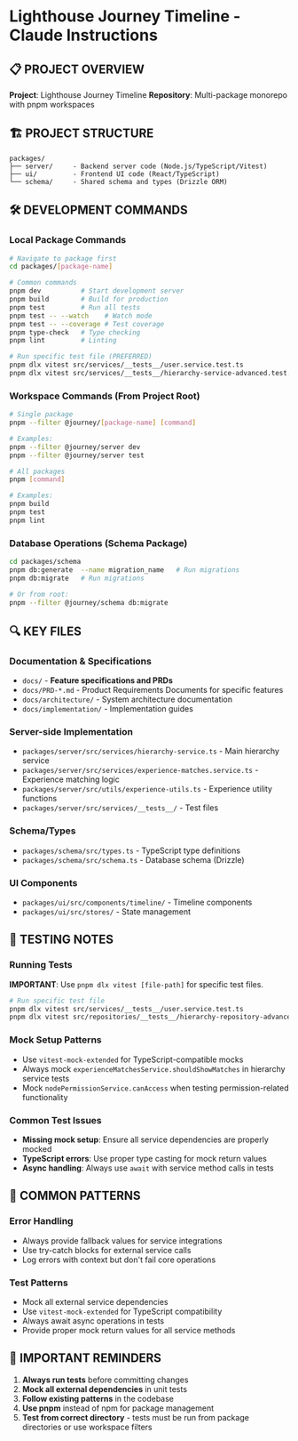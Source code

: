 # Lighthouse Journey Timeline - Claude Instructions

## 📋 PROJECT OVERVIEW

**Project**: Lighthouse Journey Timeline
**Repository**: Multi-package monorepo with pnpm workspaces

## 🏗️ PROJECT STRUCTURE

```
packages/
├── server/     - Backend server code (Node.js/TypeScript/Vitest)
├── ui/         - Frontend UI code (React/TypeScript)
└── schema/     - Shared schema and types (Drizzle ORM)
```

## 🛠️ DEVELOPMENT COMMANDS

### Local Package Commands

```bash
# Navigate to package first
cd packages/[package-name]

# Common commands
pnpm dev          # Start development server
pnpm build        # Build for production
pnpm test         # Run all tests
pnpm test -- --watch    # Watch mode
pnpm test -- --coverage # Test coverage
pnpm type-check   # Type checking
pnpm lint         # Linting

# Run specific test file (PREFERRED)
pnpm dlx vitest src/services/__tests__/user.service.test.ts
pnpm dlx vitest src/services/__tests__/hierarchy-service-advanced.test.ts
```

### Workspace Commands (From Project Root)

```bash
# Single package
pnpm --filter @journey/[package-name] [command]

# Examples:
pnpm --filter @journey/server dev
pnpm --filter @journey/server test

# All packages
pnpm [command]

# Examples:
pnpm build
pnpm test
pnpm lint
```

### Database Operations (Schema Package)

```bash
cd packages/schema
pnpm db:generate  --name migration_name   # Run migrations
pnpm db:migrate   # Run migrations

# Or from root:
pnpm --filter @journey/schema db:migrate
```

## 🔍 KEY FILES

### Documentation & Specifications

- `docs/` - **Feature specifications and PRDs**
- `docs/PRD-*.md` - Product Requirements Documents for specific features
- `docs/architecture/` - System architecture documentation
- `docs/implementation/` - Implementation guides

### Server-side Implementation

- `packages/server/src/services/hierarchy-service.ts` - Main hierarchy service
- `packages/server/src/services/experience-matches.service.ts` - Experience matching logic
- `packages/server/src/utils/experience-utils.ts` - Experience utility functions
- `packages/server/src/services/__tests__/` - Test files

### Schema/Types

- `packages/schema/src/types.ts` - TypeScript type definitions
- `packages/schema/src/schema.ts` - Database schema (Drizzle)

### UI Components

- `packages/ui/src/components/timeline/` - Timeline components
- `packages/ui/src/stores/` - State management

## 🧪 TESTING NOTES

### Running Tests

**IMPORTANT**: Use `pnpm dlx vitest [file-path]` for specific test files.

```bash
# Run specific test file
pnpm dlx vitest src/services/__tests__/user.service.test.ts
pnpm dlx vitest src/repositories/__tests__/hierarchy-repository-advanced.test.ts
```

### Mock Setup Patterns

- Use `vitest-mock-extended` for TypeScript-compatible mocks
- Always mock `experienceMatchesService.shouldShowMatches` in hierarchy service tests
- Mock `nodePermissionService.canAccess` when testing permission-related functionality

### Common Test Issues

- **Missing mock setup**: Ensure all service dependencies are properly mocked
- **TypeScript errors**: Use proper type casting for mock return values
- **Async handling**: Always use `await` with service method calls in tests

## 📝 COMMON PATTERNS

### Error Handling

- Always provide fallback values for service integrations
- Use try-catch blocks for external service calls
- Log errors with context but don't fail core operations

### Test Patterns

- Mock all external service dependencies
- Use `vitest-mock-extended` for TypeScript compatibility
- Always await async operations in tests
- Provide proper mock return values for all service methods

## 🚨 IMPORTANT REMINDERS

1. **Always run tests** before committing changes
2. **Mock all external dependencies** in unit tests
3. **Follow existing patterns** in the codebase
4. **Use pnpm** instead of npm for package management
5. **Test from correct directory** - tests must be run from package directories or use workspace filters
